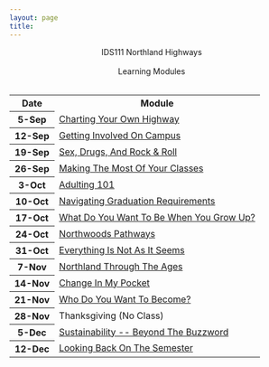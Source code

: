 ```yaml
---
layout: page
title: 
---
```


<div class="main-explain-area jumbotron">
  <p align="center">IDS111 Northland Highways<br> <br>Learning Modules<br><br></p>
</div>


<table width="100%">
<tr><th width="18%">Date</th><th width="82%">Module</th></tr>

<tr><th>5-Sep</th><td><a href="modules/OwnHighway">Charting Your Own Highway</a></td></tr>
<tr><th>12-Sep</th><td><a href="modules/GetInvolved">Getting Involved On Campus</a></td></tr>
<tr><th>19-Sep</th><td><a href="modules/Health">Sex, Drugs, And Rock & Roll</a></td></tr>
<tr><th>26-Sep</th><td><a href="modules/Academics">Making The Most Of Your Classes</a></td></tr>
<tr><th>3-Oct</th><td><a href="modules/Adulting">Adulting 101</a></td></tr>
<tr><th>10-Oct</th><td><a href="modules/Advising">Navigating Graduation Requirements</a></td></tr>
<tr><th>17-Oct</th><td><a href="modules/Careers">What Do You Want To Be When You Grow Up?</a></td></tr>
<tr><th>24-Oct</th><td><a href="modules/Pathways">Northwoods Pathways</a></td></tr>
<tr><th>31-Oct</th><td><a href="modules/CriticalThinking">Everything Is Not As It Seems</a></td></tr>
<tr><th>7-Nov</th><td><a href="modules/NCHistory">Northland Through The Ages</a></td></tr>
<tr><th>14-Nov</th><td><a href="modules/Finances">Change In My Pocket</a></td></tr>
<tr><th>21-Nov</th><td><a href="modules/Engagement">Who Do You Want To Become?</a></td></tr>
<tr><th>28-Nov</th><td>Thanksgiving (No Class)</td></tr>
<tr><th>5-Dec</th><td><a href="modules/Sustainability">Sustainability -- Beyond The Buzzword</a></td></tr>
<tr><th>12-Dec</th><td><a href="modules/Final">Looking Back On The Semester</a></td></tr>
</table>

<!-- <tr><th>10-Oct</th><td><a href="modules/Diversity">Differences That Make A Difference</a></td></tr>
<tr><th>17-Oct</th><td><a href="modules/Careers">What Do You Want To Be When You Grow Up?</a></td></tr>
 -->
